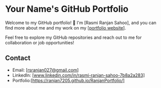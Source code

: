 
# Your Name's GitHub Portfolio

Welcome to my GitHub portfolio! 👋 I'm [Rasmi Ranjan Sahoo], and you can find more about me and my work on my [[portfolio website](https://ranjan7205.github.io/RanjanPortfolio/)].

Feel free to explore my GitHub repositories and reach out to me for collaboration or job opportunities!

## Contact

- Email: [rsranjan027@gmail.com]
- LinkedIn: [www.linkedin.com/in/rasmi-ranjan-sahoo-7b8a2a283]
- Portfolio:[https://ranjan7205.github.io/RanjanPortfolio/] 


